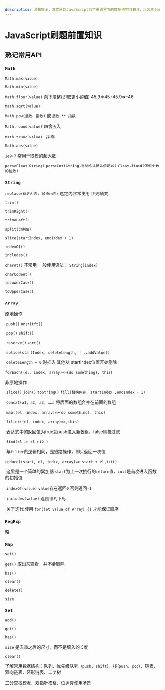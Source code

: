 ```yaml
---
description: 温馨提示，本文是以JavaScript为主要语言写的数据结构与算法，以及刷leetcode的记录
---
```


# JavaScript刷题前置知识

## 熟记常用API 

### `Math` 

`Math.max(value)`

 `Math.min(value)` 

`Math.floor(value)` 向下取整(即取更小的值)  45.9=>45 -45.9=>-46

 `Math.sqrt(value)` 

`Math.pow(底数、指数)`  或  `底数 ** 指数`

`Math.round(value)`  四舍五入

`Math.trunc(value) ` 抹零

`Math.abs(value)`

 `1e9+7` 常用于取模的超大数

`parseFloat(String)` `parseInt(String,进制格式默认值是10)` `Float.fixed(保留小数的位数)`

### `String`

`replace(选定内容, 替换内容)`  选定内容常使用 正则填充

`trim()` 

`trimRight()` 

`trimeLeft()`

`split(分割值)` 

 `slice(startIndex, endIndex + 1)`

`indexOf()`

`includes()`

`charAt()`  不常用  一般使用语法： `String[index]`

`charCodeAt()`

`toLowerCase()`

`toUpperCase()`

###  `Array` 

原地操作

​	`push()` `unshitft()`

​	`pop()` `shift()`

​	`reserve()`  `sort()`

​	`splice(startIndex, deleteLength, [...addValue])` 

​			`deleteLength = 0` 时插入  其他从 startIndex位置开始删除

​	`forEach((el, index, array)=>{do something}, this)` 

非原地操作

​	`slice()` `join()` `toString()` `fill(替换内容, startIndex ,endIndex + 1)`

​	`concat(a1, a2, a3, ……)` 将后面的数组合并在前面的数组

​	`map((el, index, array)=>{do something}, this)`

​	`filter((el, index, array)=>,this)`

​		表达式中的返回值为true就push进入新数组，false则被过滤

​	`find(el => el >10 )`

​		与`filter`的逻辑相同，是短路操作，即只返回一次值

​	`reduce((start, el, index, array)=> start + el,init)`

​		这里是一个简单的累加器 `start`为上一次执行的`return`值，`init`是首次进入函数的初始值

​	`indexOf(value)`  `value`存在返回`0` 否则返回`-1`

​	`includes(value)` 返回值的下标

​	关于迭代 使用 `for(let value of Array) {}` 才能保证顺序

### `RegExp`

略

###  `Map`

`set()`

`get()` 取出来查看，并不会删除

`has()`

`clear()`

`delete()`

`size`

###  `Set`

`add()`

`get()`

`has()`

`size` 是去重之后的尺寸，而不是填入的长度

`clear()`



了解常用数据结构：队列、优先级队列（`push`、`shift`）、栈(`push`、`pop`）、链表、双向链表、环形链表、二叉树

二分查找模板、双指针模板、位运算使用场景